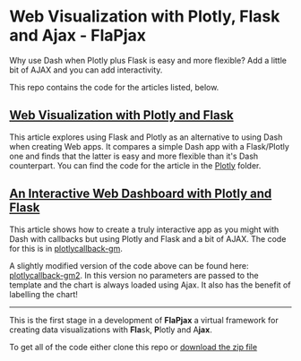 # Web Visualization with Plotly, Flask and Ajax - FlaPjax

Why use Dash when Plotly plus Flask is easy and more flexible? Add a little bit of AJAX and you can add interactivity.

This repo contains the code for the articles listed, below.

## [Web Visualization with Plotly and Flask](https://towardsdatascience.com/web-visualization-with-plotly-and-flask-3660abf9c946)

This article explores using Flask and Plotly as an alternative to using Dash when creating Web apps. It compares a simple Dash app with a Flask/Plotly one and finds that the latter is easy and more flexible than it's Dash counterpart. You can find the code for the article in the [Plotly](https://github.com/alanjones2/Flask-Plotly/tree/main/plotly) folder.

## [An Interactive Web Dashboard with Plotly and Flask](https://towardsdatascience.com/an-interactive-web-dashboard-with-plotly-and-flask-c365cdec5e3f)

This article shows how to create a truly interactive app as you might with Dash with callbacks but using Plotly and Flask and a bit of AJAX. The code for this is in 
[plotlycallback-gm](https://github.com/alanjones2/Flask-Plotly/tree/main/plotlycallback-gm).

A slightly modified version of the code above can be found here:
[plotlycallback-gm2](https://github.com/alanjones2/Flask-Plotly/tree/main/plotlycallback-gm2). In this version no parameters are passed to the template and the chart is always loaded using Ajax. It also has the benefit of labelling the chart! 


<hr/>

This is the first stage in a development of **FlaPjax** a virtual framework for creating data visualizations with **Fla**sk, **P**lotly and A**jax**. 

To get all of the code either clone this repo or [download the zip file](https://github.com/alanjones2/Flask-Plotly/archive/refs/heads/main.zip)
